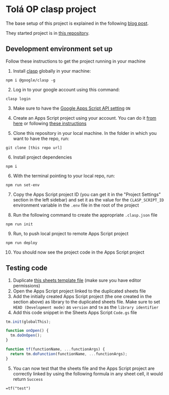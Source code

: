 # Tolá OP clasp project

The base setup of this project is explained in the following [blog post](https://david-barreto.com/google-app-script-local-development-tutorial/).

They started project is in [this repository](https://github.com/barretodavid/google-apps-script-starter).

## Development environment set up

Follow these instructions to get the project running in your machine

1. Install [clasp](https://github.com/google/clasp) globally in your machine:

```shell
npm i @google/clasp -g
```

2. Log in to your google account using this command:

```shell
clasp login
```

3.  Make sure to have the [Google Apps Script API setting](https://script.google.com/home/usersettings) `ON`

4.  Create an Apps Script project using your account. You can do it [from here](https://script.google.com/home) or following [these instructions](https://developers.google.com/apps-script/guides/projects?hl=en)

5.  Clone this repository in your local machine. In the folder in which you want to have the repo, run:

```shell
git clone [this repo url]
```

6. Install project dependencies

```shell
npm i
```

6. With the terminal pointing to your local repo, run:

```shell
npm run set-env
```

7. Copy the Apps Script project ID (you can get it in the "Project Settings" section in the left sidebar) and set it as the value for the `CLASP_SCRIPT_ID` environment variable in the `.env` file in the root of the project

8. Run the following command to create the appropriate `.clasp.json` file

```shell
npm run init
```

9. Run, to push local project to remote Apps Script project

```shell
npm run deploy
```

10. You should now see the project code in the Apps Script project

## Testing code

1. Duplicate [this sheets template file](https://docs.google.com/spreadsheets/d/16JH8oNQzK0NUmwslS21Z3WnpvirJCWg8NVTe2k6kjVI/edit#gid=1982867521) (make sure you have editor permissions)
2. Open the Apps Script project linked to the duplicated sheets file
3. Add the initially created Apps Script project (the one created in the section above) as library to the duplicated sheets file. Make sure to set `HEAD (Development mode)` as `version` and `tm` as the `library identifier`
4. Add this code snippet in the Sheets Apps Script `Code.gs` file

```js
tm.init(globalThis);

function onOpen() {
  tm.doOnOpen();
}

function tf(functionName, ...functionArgs) {
  return tm.doFunction(functionName, ...functionArgs);
}
```

5. You can now test that the sheets file and the Apps Script project are correctly linked by using the following formula in any sheet cell, it would return `Success`

```shell
=tf("test")
```

